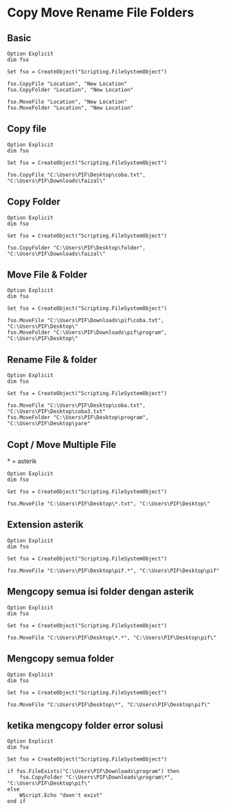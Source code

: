# Copy Move Rename File Folders

## Basic

```vbs
Option Explicit
dim fso

Set fso = CreateObject("Scripting.FileSystemObject")

fso.CopyFile "Location", "New Location"
fso.CopyFolder "Location", "New Location"

fso.MoveFile "Location", "New Location"
fso.MoveFolder "Location", "New Location"
```

## Copy file

```vbs
Option Explicit
dim fso

Set fso = CreateObject("Scripting.FileSystemObject")

fso.CopyFile "C:\Users\PIF\Desktop\coba.txt", "C:\Users\PIF\Downloads\faizal\"
```

## Copy Folder

```vbs
Option Explicit
dim fso

Set fso = CreateObject("Scripting.FileSystemObject")

fso.CopyFolder "C:\Users\PIF\Desktop\folder", "C:\Users\PIF\Downloads\faizal\"
```

## Move File & Folder

```vbs
Option Explicit
dim fso

Set fso = CreateObject("Scripting.FileSystemObject")

fso.MoveFile "C:\Users\PIF\Downloads\pif\coba.txt", "C:\Users\PIF\Desktop\"
fso.MoveFolder "C:\Users\PIF\Downloads\pif\program", "C:\Users\PIF\Desktop\"
```

## Rename File & folder

```vbs
Option Explicit
dim fso

Set fso = CreateObject("Scripting.FileSystemObject")

fso.MoveFile "C:\Users\PIF\Desktop\coba.txt", "C:\Users\PIF\Desktop\coba3.txt"
fso.MoveFolder "C:\Users\PIF\Desktop\program", "C:\Users\PIF\Desktop\yare"
```

## Copt / Move Multiple File

\* = asterik

```vbs
Option Explicit
dim fso

Set fso = CreateObject("Scripting.FileSystemObject")

fso.MoveFile "C:\Users\PIF\Desktop\*.txt", "C:\Users\PIF\Desktop\"
```

## Extension asterik

```vbs
Option Explicit
dim fso

Set fso = CreateObject("Scripting.FileSystemObject")

fso.MoveFile "C:\Users\PIF\Desktop\pif.*", "C:\Users\PIF\Desktop\pif"
```

## Mengcopy semua isi folder dengan asterik

```vbs
Option Explicit
dim fso

Set fso = CreateObject("Scripting.FileSystemObject")

fso.MoveFile "C:\Users\PIF\Desktop\*.*", "C:\Users\PIF\Desktop\pif\"
```

## Mengcopy semua folder

```vbs
Option Explicit
dim fso

Set fso = CreateObject("Scripting.FileSystemObject")

fso.MoveFile "C:\Users\PIF\Desktop\*", "C:\Users\PIF\Desktop\pif\"
```

## ketika mengcopy folder error solusi

```vbs
Option Explicit
dim fso

Set fso = CreateObject("Scripting.FileSystemObject")

if fos.FileExists("C:\Users\PIF\Downloads\program") then
    fso.CopyFolder "C:\Users\PIF\Downloads\program\*", "C:\Users\PIF\Desktop\pif\"
else
    WScript.Echo "doen't exist"
end if
```
